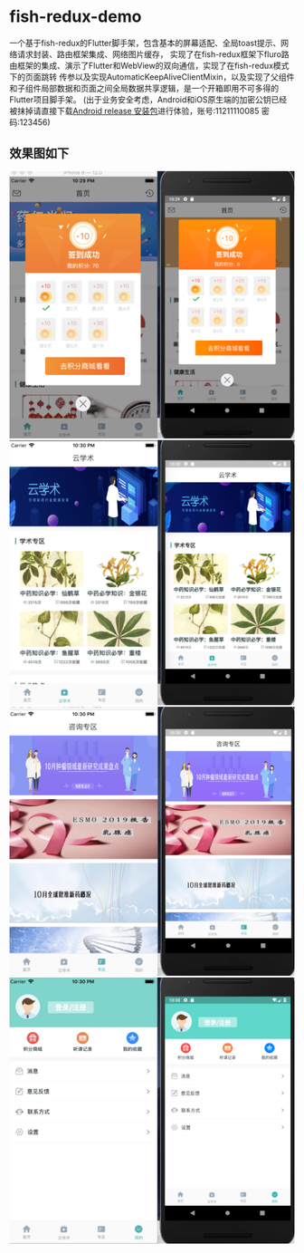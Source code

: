 # fish-redux-demo

一个基于fish-redux的Flutter脚手架，包含基本的屏幕适配、全局toast提示、网络请求封装、路由框架集成、网络图片缓存，
实现了在fish-redux框架下fluro路由框架的集成、演示了Flutter和WebView的双向通信，实现了在fish-redux模式下的页面跳转
传参以及实现AutomaticKeepAliveClientMixin，以及实现了父组件和子组件局部数据和页面之间全局数据共享逻辑，是一个开箱即用不可多得的Flutter项目脚手架。
(出于业务安全考虑，Android和iOS原生端的加密公钥已经被抹掉请直接下载[Android release 安装包](https://github.com/bozaigao/fish-redux-demo/blob/master/app.apk)进行体验，账号:11211110085 密码:123456)

## 效果图如下
![](./flutter_1.png)
![](./flutter_2.png)
![](./flutter_3.png)
![](./flutter_4.png)